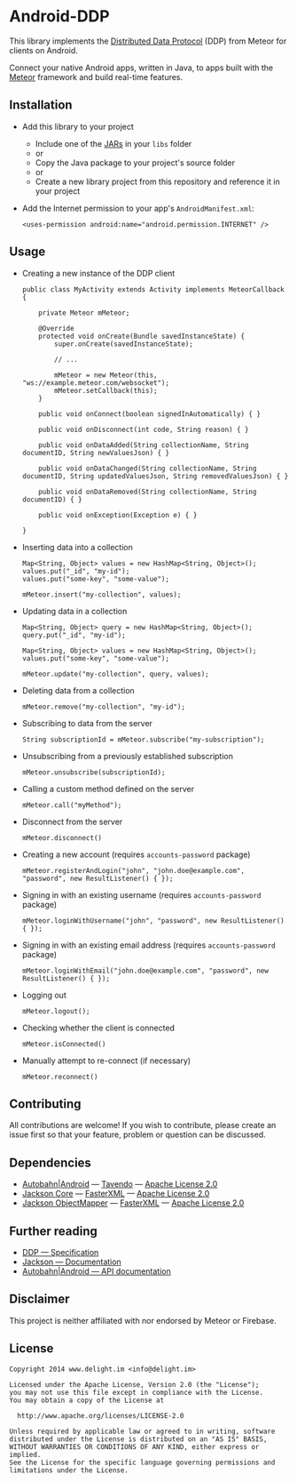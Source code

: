 # Android-DDP

This library implements the [Distributed Data Protocol](https://www.meteor.com/ddp) (DDP) from Meteor for clients on Android.

Connect your native Android apps, written in Java, to apps built with the [Meteor](https://www.meteor.com/) framework and build real-time features.

## Installation

 * Add this library to your project
   * Include one of the [JARs](Android/JARs) in your `libs` folder
   * or
   * Copy the Java package to your project's source folder
   * or
   * Create a new library project from this repository and reference it in your project
 * Add the Internet permission to your app's `AndroidManifest.xml`:

    `<uses-permission android:name="android.permission.INTERNET" />`

## Usage

 * Creating a new instance of the DDP client

   ```
   public class MyActivity extends Activity implements MeteorCallback {
   
       private Meteor mMeteor;
   
       @Override
	   protected void onCreate(Bundle savedInstanceState) {
	       super.onCreate(savedInstanceState);
		   
		   // ...
		   
		   mMeteor = new Meteor(this, "ws://example.meteor.com/websocket");
		   mMeteor.setCallback(this);
	   }
	   
	   public void onConnect(boolean signedInAutomatically) { }
	   
	   public void onDisconnect(int code, String reason) { }
	   
	   public void onDataAdded(String collectionName, String documentID, String newValuesJson) { }
	   
	   public void onDataChanged(String collectionName, String documentID, String updatedValuesJson, String removedValuesJson) { }
	   
	   public void onDataRemoved(String collectionName, String documentID) { }
	   
	   public void onException(Exception e) { }
   
   }
   ```

 * Inserting data into a collection

   ```
   Map<String, Object> values = new HashMap<String, Object>();
   values.put("_id", "my-id");
   values.put("some-key", "some-value");
   
   mMeteor.insert("my-collection", values);
   ```

 * Updating data in a collection

   ```
   Map<String, Object> query = new HashMap<String, Object>();
   query.put("_id", "my-id");
   
   Map<String, Object> values = new HashMap<String, Object>();
   values.put("some-key", "some-value");
   
   mMeteor.update("my-collection", query, values);
   ```

 * Deleting data from a collection

   `mMeteor.remove("my-collection", "my-id");`

 * Subscribing to data from the server

   `String subscriptionId = mMeteor.subscribe("my-subscription");`

 * Unsubscribing from a previously established subscription

   `mMeteor.unsubscribe(subscriptionId);`

 * Calling a custom method defined on the server

   `mMeteor.call("myMethod");`

 * Disconnect from the server

   `mMeteor.disconnect()`

 * Creating a new account (requires `accounts-password` package)

   `mMeteor.registerAndLogin("john", "john.doe@example.com", "password", new ResultListener() { });`

 * Signing in with an existing username (requires `accounts-password` package)

   `mMeteor.loginWithUsername("john", "password", new ResultListener() { });`

 * Signing in with an existing email address (requires `accounts-password` package)

   `mMeteor.loginWithEmail("john.doe@example.com", "password", new ResultListener() { });`

 * Logging out

   `mMeteor.logout();`

 * Checking whether the client is connected

   `mMeteor.isConnected()`

 * Manually attempt to re-connect (if necessary)

   `mMeteor.reconnect()`

## Contributing

All contributions are welcome! If you wish to contribute, please create an issue first so that your feature, problem or question can be discussed.

## Dependencies

 * [Autobahn|Android](http://autobahn.ws/android/gettingstarted.html#add-jars-to-your-project) — [Tavendo](https://github.com/tavendo/AutobahnAndroid) — [Apache License 2.0](http://www.apache.org/licenses/LICENSE-2.0.html)
 * [Jackson Core](http://autobahn.ws/android/gettingstarted.html#add-jars-to-your-project) — [FasterXML](https://github.com/FasterXML/jackson-core) — [Apache License 2.0](http://www.apache.org/licenses/LICENSE-2.0.html)
 * [Jackson ObjectMapper](http://autobahn.ws/android/gettingstarted.html#add-jars-to-your-project) — [FasterXML](https://github.com/FasterXML/jackson-core) — [Apache License 2.0](http://www.apache.org/licenses/LICENSE-2.0.html)

## Further reading

 * [DDP — Specification](https://github.com/meteor/meteor/blob/devel/packages/ddp/DDP.md)
 * [Jackson — Documentation](http://wiki.fasterxml.com/JacksonDocumentation)
 * [Autobahn|Android — API documentation](http://autobahn.ws/android/_gen/packages.html)

## Disclaimer

This project is neither affiliated with nor endorsed by Meteor or Firebase.

## License

```
Copyright 2014 www.delight.im <info@delight.im>

Licensed under the Apache License, Version 2.0 (the "License");
you may not use this file except in compliance with the License.
You may obtain a copy of the License at

  http://www.apache.org/licenses/LICENSE-2.0

Unless required by applicable law or agreed to in writing, software
distributed under the License is distributed on an "AS IS" BASIS,
WITHOUT WARRANTIES OR CONDITIONS OF ANY KIND, either express or implied.
See the License for the specific language governing permissions and
limitations under the License.
```
